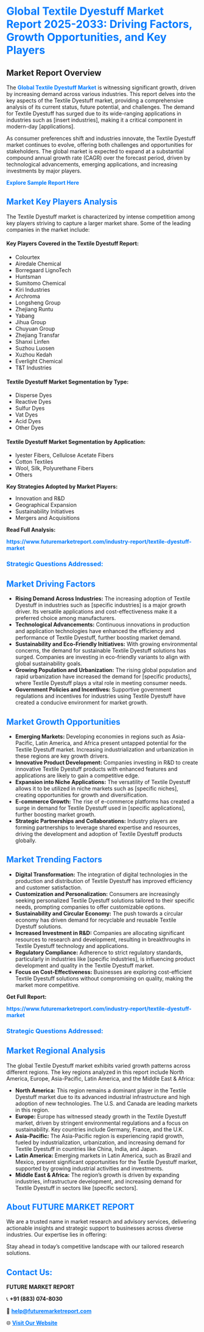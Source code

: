 <h1 style="color: #007BFF;">Global Textile Dyestuff Market Report 2025-2033: Driving Factors, Growth Opportunities, and Key Players</h1>

<section id="overview">
<h2>Market Report Overview</h2>
<p>The <a href="https://www.futuremarketreport.com/industry-report/textile-dyestuff-market" style="color: #007BFF; text-decoration: none;"><strong>Global Textile Dyestuff Market</strong></a> is witnessing significant growth, driven by increasing demand across various industries. This report delves into the key aspects of the Textile Dyestuff market, providing a comprehensive analysis of its current status, future potential, and challenges. The demand for Textile Dyestuff has surged due to its wide-ranging applications in industries such as [insert industries], making it a critical component in modern-day [applications].</p>
<p>As consumer preferences shift and industries innovate, the Textile Dyestuff market continues to evolve, offering both challenges and opportunities for stakeholders. The global market is expected to expand at a substantial compound annual growth rate (CAGR) over the forecast period, driven by technological advancements, emerging applications, and increasing investments by major players.</p>
</section>

<section id="overview">
<p><a href="https://www.futuremarketreport.com/request-sample/reportId=91901" style="color: #007BFF; text-decoration: none;"><strong>Explore Sample Report Here</strong></a></p>
</section>

<section id="key-players">
<h2 style="color: #007BFF;">Market Key Players Analysis</h2>
<p>The Textile Dyestuff market is characterized by intense competition among key players striving to capture a larger market share. Some of the leading companies in the market include:</p>
<h4>Key Players Covered in the Textile Dyestuff Report:</h4>
<ul><li>Colourtex</li><li>Airedale Chemical</li><li>Borregaard LignoTech</li><li>Huntsman</li><li>Sumitomo Chemical</li><li>Kiri Industries</li><li>Archroma</li><li>Longsheng Group</li><li>Zhejiang Runtu</li><li>Yabang</li><li>Jihua Group</li><li>Chuyuan Group</li><li>Zhejiang Transfar</li><li>Shanxi Linfen</li><li>Suzhou Luosen</li><li>Xuzhou Kedah</li><li>Everlight Chemical</li><li>T&amp;T Industries</li></ul>
<h4>Textile Dyestuff Market Segmentation by Type:</h4>
<ul><li>Disperse Dyes</li><li>Reactive Dyes</li><li>Sulfur Dyes</li><li>Vat Dyes</li><li>Acid Dyes</li><li>Other Dyes</li></ul>

<h4>Textile Dyestuff Market Segmentation by Application:</h4>
<ul><li>lyester Fibers, Cellulose Acetate Fibers</li><li>Cotton Textiles</li><li>Wool, Silk, Polyurethane Fibers</li><li>Others</li></ul>
<p><strong>Key Strategies Adopted by Market Players:</strong></p>
<ul>
<li>Innovation and R&D</li>
<li>Geographical Expansion</li>
<li>Sustainability Initiatives</li>
<li>Mergers and Acquisitions</li>
</ul>
</section>

<section>
<p><strong>Read Full Analysis: </strong></p><a href="https://www.futuremarketreport.com/industry-report/textile-dyestuff-market" style="color: #007BFF; text-decoration: none;"><strong>https://www.futuremarketreport.com/industry-report/textile-dyestuff-market</strong></a>
<h3 style="color: #007BFF;">Strategic Questions Addressed:</h3>
</section>

<section id="driving-factors">
<h2 style="color: #007BFF;">Market Driving Factors</h2>
<ul>
<li><strong>Rising Demand Across Industries:</strong> The increasing adoption of Textile Dyestuff in industries such as [specific industries] is a major growth driver. Its versatile applications and cost-effectiveness make it a preferred choice among manufacturers.</li>
<li><strong>Technological Advancements:</strong> Continuous innovations in production and application technologies have enhanced the efficiency and performance of Textile Dyestuff, further boosting market demand.</li>
<li><strong>Sustainability and Eco-Friendly Initiatives:</strong> With growing environmental concerns, the demand for sustainable Textile Dyestuff solutions has surged. Companies are investing in eco-friendly variants to align with global sustainability goals.</li>
<li><strong>Growing Population and Urbanization:</strong> The rising global population and rapid urbanization have increased the demand for [specific products], where Textile Dyestuff plays a vital role in meeting consumer needs.</li>
<li><strong>Government Policies and Incentives:</strong> Supportive government regulations and incentives for industries using Textile Dyestuff have created a conducive environment for market growth.</li>
</ul>
</section>

<section id="growth-opportunities">
<h2 style="color: #007BFF;">Market Growth Opportunities</h2>
<ul>
<li><strong>Emerging Markets:</strong> Developing economies in regions such as Asia-Pacific, Latin America, and Africa present untapped potential for the Textile Dyestuff market. Increasing industrialization and urbanization in these regions are key growth drivers.</li>
<li><strong>Innovative Product Development:</strong> Companies investing in R&D to create innovative Textile Dyestuff products with enhanced features and applications are likely to gain a competitive edge.</li>
<li><strong>Expansion into Niche Applications:</strong> The versatility of Textile Dyestuff allows it to be utilized in niche markets such as [specific niches], creating opportunities for growth and diversification.</li>
<li><strong>E-commerce Growth:</strong> The rise of e-commerce platforms has created a surge in demand for Textile Dyestuff used in [specific applications], further boosting market growth.</li>
<li><strong>Strategic Partnerships and Collaborations:</strong> Industry players are forming partnerships to leverage shared expertise and resources, driving the development and adoption of Textile Dyestuff products globally.</li>
</ul>
</section>

<section id="trending-factors">
<h2 style="color: #007BFF;">Market Trending Factors</h2>
<ul>
<li><strong>Digital Transformation:</strong> The integration of digital technologies in the production and distribution of Textile Dyestuff has improved efficiency and customer satisfaction.</li>
<li><strong>Customization and Personalization:</strong> Consumers are increasingly seeking personalized Textile Dyestuff solutions tailored to their specific needs, prompting companies to offer customizable options.</li>
<li><strong>Sustainability and Circular Economy:</strong> The push towards a circular economy has driven demand for recyclable and reusable Textile Dyestuff solutions.</li>
<li><strong>Increased Investment in R&D:</strong> Companies are allocating significant resources to research and development, resulting in breakthroughs in Textile Dyestuff technology and applications.</li>
<li><strong>Regulatory Compliance:</strong> Adherence to strict regulatory standards, particularly in industries like [specific industries], is influencing product development and quality in the Textile Dyestuff market.</li>
<li><strong>Focus on Cost-Effectiveness:</strong> Businesses are exploring cost-efficient Textile Dyestuff solutions without compromising on quality, making the market more competitive.</li>
</ul>
</section>

<section>
<p><strong>Get Full Report: </strong></p><a href="https://www.futuremarketreport.com/industry-report/textile-dyestuff-market" style="color: #007BFF; text-decoration: none;"><strong>https://www.futuremarketreport.com/industry-report/textile-dyestuff-market</strong></a>
<h3 style="color: #007BFF;">Strategic Questions Addressed:</h3>
</section>


<section id="regional-analysis">
<h2 style="color: #007BFF;">Market Regional Analysis</h2>
<p>The global Textile Dyestuff market exhibits varied growth patterns across different regions. The key regions analyzed in this report include North America, Europe, Asia-Pacific, Latin America, and the Middle East & Africa:</p>
<ul>
<li><strong>North America:</strong> This region remains a dominant player in the Textile Dyestuff market due to its advanced industrial infrastructure and high adoption of new technologies. The U.S. and Canada are leading markets in this region.</li>
<li><strong>Europe:</strong> Europe has witnessed steady growth in the Textile Dyestuff market, driven by stringent environmental regulations and a focus on sustainability. Key countries include Germany, France, and the U.K.</li>
<li><strong>Asia-Pacific:</strong> The Asia-Pacific region is experiencing rapid growth, fueled by industrialization, urbanization, and increasing demand for Textile Dyestuff in countries like China, India, and Japan.</li>
<li><strong>Latin America:</strong> Emerging markets in Latin America, such as Brazil and Mexico, present significant opportunities for the Textile Dyestuff market, supported by growing industrial activities and investments.</li>
<li><strong>Middle East & Africa:</strong> The region’s growth is driven by expanding industries, infrastructure development, and increasing demand for Textile Dyestuff in sectors like [specific sectors].</li>
</ul>
</section>

<footer>
<h2 style="color: #007BFF;">About FUTURE MARKET REPORT</h2>
<p>We are a trusted name in market research and advisory services, delivering actionable insights and strategic support to businesses across diverse industries. Our expertise lies in offering:</p>

<p>Stay ahead in today’s competitive landscape with our tailored research solutions.</p>

<h2 style="color: #007BFF;">Contact Us:</h2>
<p><strong>FUTURE MARKET REPORT</strong></p>
<p>📞 <strong>+91 (883) 074-8030</strong></p>
<p>📧 <strong><a href="mailto:help@futuremarketreport.com" style="color: #007BFF;">help@futuremarketreport.com</a></strong></p>
<p>🌐 <strong><a href="https://www.futuremarketreport.com/" style="color: #007BFF;">Visit Our Website</a></strong></p>
</footer>